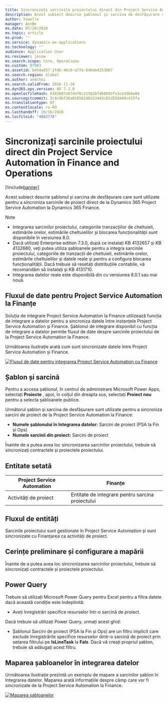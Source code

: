 ```yaml
---
title: Sincronizați sarcinile proiectului direct din Project Service Automation în Finance and Operations
description: Acest subiect descrie șablonul și sarcina de desfășurare care sunt utilizate pentru a sincroniza sarcinile de proiect direct de la Microsoft Dynamics 365 Project Service Automation la Dynamics 365 Finance.
author: Yowelle
manager: AnnBe
ms.date: 07/20/2018
ms.topic: article
ms.prod: ''
ms.service: dynamics-ax-applications
ms.technology: ''
audience: Application User
ms.reviewer: josaw
ms.search.scope: Core, Operations
ms.custom: 87983
ms.assetid: b454ad57-2fd6-46c9-a77e-646de4153067
ms.search.region: Global
ms.author: andchoi
ms.search.validFrom: 2016-11-28
ms.dyn365.ops.version: AX 7.3.0
ms.openlocfilehash: 0383607a07def6c21562bf4b0893fe3ce3db6a04
ms.sourcegitcommit: 5c4c9bf3ba018562d6cb3443c01d550489c415fa
ms.translationtype: HT
ms.contentlocale: ro-RO
ms.lasthandoff: 10/16/2020
ms.locfileid: "4082778"
---
```

# <a name="synchronize-project-tasks-directly-from-project-service-automation-to-finance-and-operations"></a>Sincronizați sarcinile proiectului direct din Project Service Automation în Finance and Operations

[!include[banner](../includes/banner.md)]

Acest subiect descrie șablonul și sarcina de desfășurare care sunt utilizate pentru a sincroniza sarcinile de proiect direct de la Dynamics 365 Project Service Automation la Dynamics 365 Finance.

> [!NOTE]
> - Integrarea sarcinilor proiectului, categoriile tranzacțiilor de cheltuieli, estimările orelor, estimările cheltuielilor și blocarea funcționalității sunt disponibile în versiunea 8.0.
> - Dacă utilizați Enterprise edition 7.3.0, după ce instalați KB 4132657 și KB 4132660, veți putea utiliza șabloanele pentru a integra sarcinile proiectului, categoriile de tranzacții de cheltuieli, estimările orelor, estimările cheltuielilor și datele reale și pentru a configura blocarea funcționalității. Dacă trebuie să resetați distribuțiile contabile, vă recomandăm să instalați și KB 4131710.
> - Integrarea datelor reale este disponibilă din cu versiunea 8.0.1 sau mai nouă.

## <a name="data-flow-for-project-service-automation-to-finance"></a>Fluxul de date pentru Project Service Automation la Finanțe

Soluția de integrare Project Service Automation la Finance utilizează funcția de integrare a datelor pentru a sincroniza datele între instanțele Project Service Automation și Finance. Șablonul de integrare disponibil cu funcția de integrare a datelor permite fluxul de date despre sarcinile proiectului de la Project Service Automation la Finance.

Următoarea ilustrație arată cum sunt sincronizate datele între Project Service Automation și Finance.

[![Fluxul de date pentru integrarea Project Service Automation cu Finance](./media/ProjectTasksFlow.png)](./media/ProjectTasksFlow.png)

## <a name="template-and-task"></a>Șablon și sarcină

Pentru a accesa șablonul, în centrul de administrare Microsoft Power Apps, selectați **Proiecte** , apoi, în colțul din dreapta sus, selectați **Proiect nou** pentru a selecta șabloanele publice.

Următorul șablon și sarcina de desfășurare sunt utilizate pentru a sincroniza sarcini de proiect de la Project Service Automation la Finance:

- **Numele șablonului în Integrarea datelor:** Sarcini de proiect (PSA la Fin și Ops)
- **Numele sarcinii din proiect:** Sarcini de proiect

Înainte de a putea avea loc sincronizarea sarcinilor proiectului, trebuie să sincronizați contractele și proiectele proiectului.

## <a name="entity-set"></a>Entitate setată

| Project Service Automation | Finanțe                             |
|----------------------------|-------------------------------------|
| Activități de proiect              | Entitate de integrare pentru sarcina proiectului |

## <a name="entity-flow"></a>Fluxul de entități

Sarcinile proiectului sunt gestionate în Project Service Automation și sunt sincronizate cu Finanțarea ca activități de proiect.

## <a name="prerequisites-and-mapping-setup"></a>Cerințe preliminare și configurare a mapării

Înainte de a putea avea loc sincronizarea sarcinilor proiectului, trebuie să sincronizați contractele și proiectele proiectului.

## <a name="power-query"></a>Power Query

Trebuie să utilizați Microsoft Power Query pentru Excel pentru a filtra datele dacă această condiție este îndeplinită:

- Aveți înregistrări specifice resurselor într-o sarcină de proiect.

Dacă trebuie să utilizați Power Query, urmați acest ghid:

- Șablonul Sarcini de proiect (PSA la Fin și Ops) are un filtru implicit care exclude înregistrările specifice resurselor dintr-o sarcină de proiect prin setarea filtrului pe **IsLineTask** la **Fals**. Dacă vă creați propriul șablon, trebuie să adăugați acest filtru.

## <a name="template-mapping-in-data-integration"></a>Maparea șabloanelor în integrarea datelor

Următoarea ilustrație prezintă un exemplu de mapare a sarcinilor șablon în Integrarea datelor. Maparea arată informațiile despre câmp care vor fi sincronizate de la Project Service Automation la Finance.

[![Maparea șabloanelor](./media/ProjectTasksMapping.png)](./media/ProjectTasksMapping.png)
